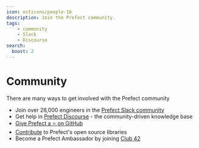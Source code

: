 ```yaml
---
icon: octicons/people-16
description: Join the Prefect community.
tags:
    - community
    - Slack
    - Discourse
search:
  boost: 2
---
```


# Community

There are many ways to get involved with the Prefect community

- Join over 26,000 engineers in the [Prefect Slack community](https://prefect.io/slack)
- Get help in [Prefect Discourse](https://discourse.prefect.io/) - the community-driven knowledge base
- [Give Prefect a ⭐️ on GitHub](https://github.com/PrefectHQ/prefect) 
- [Contribute](/contributing/overview/) to Prefect's open source libraries
- Become a Prefect Ambassador by joining [Club 42](https://www.prefect.io/community/club-42/)
